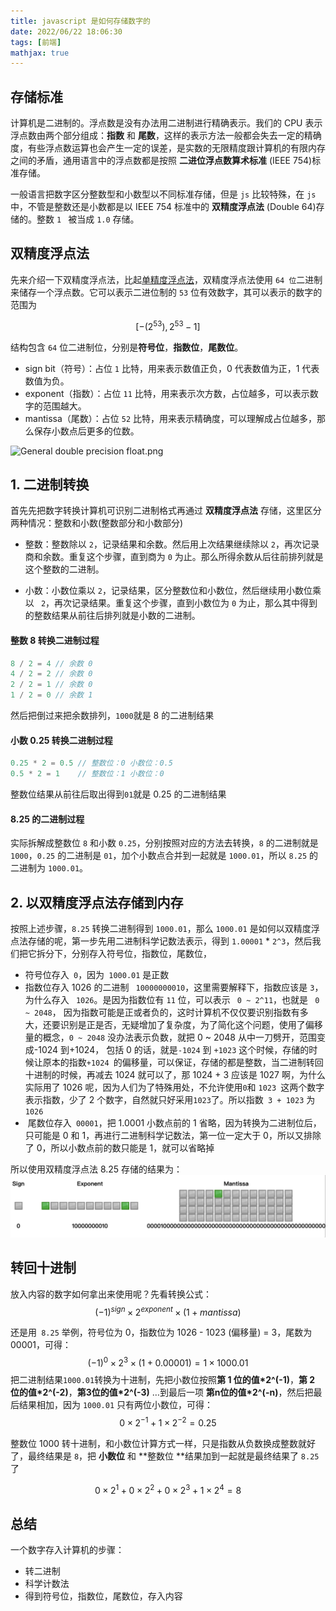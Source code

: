 ```yaml
---
title: javascript 是如何存储数字的
date: 2022/06/22 18:06:30
tags: [前端]
mathjax: true
---
```


## 存储标准

计算机是二进制的。浮点数是没有办法用二进制进行精确表示。我们的 CPU 表示浮点数由两个部分组成：**指数** 和 **尾数**，这样的表示方法一般都会失去一定的精确度，有些浮点数运算也会产生一定的误差，是实数的无限精度跟计算机的有限内存之间的矛盾，通用语言中的浮点数都是按照 **二进位浮点数算术标准** (IEEE 754)标准存储。

一般语言把数字区分整数型和小数型以不同标准存储，但是 `js` 比较特殊，在 `js` 中，不管是整数还是小数都是以 IEEE 754 标准中的 **双精度浮点法** (Double 64)存储的。整数 `1 ` 被当成 ` 1.0 ` 存储。

## 双精度浮点法

先来介绍一下双精度浮点法，比起[单精度浮点法](https://zh.wikipedia.org/wiki/%E5%96%AE%E7%B2%BE%E5%BA%A6%E6%B5%AE%E9%BB%9E%E6%95%B8)，双精度浮点法使用 `64 位`二进制来储存一个浮点数。它可以表示二进位制的 `53` 位有效数字，其可以表示的数字的范围为

$$
[-(2^{53}),  2^{53} - 1]
$$

结构包含 `64` 位二进制位，分别是**符号位**，**指数位**，**尾数位**。

- sign bit（符号）：占位 `1` 比特，用来表示数值正负，0 代表数值为正，1 代表数值为负。
- exponent（指数）：占位 `11` 比特，用来表示次方数，占位越多，可以表示数字的范围越大。
- mantissa（尾数）：占位 `52` 比特，用来表示精确度，可以理解成占位越多，那么保存小数点后更多的位数。

![General double precision float.png](https://upload.wikimedia.org/wikipedia/commons/7/76/General_double_precision_float.png)

## 1. 二进制转换

首先先把数字转换计算机可识别二进制格式再通过 **双精度浮点法** 存储，这里区分两种情况：整数和小数(整数部分和小数部分)

- 整数：整数除以 `2`，记录结果和余数。然后用上次结果继续除以 `2`，再次记录商和余数。重复这个步骤，直到商为 `0` 为止。那么所得余数从后往前排列就是这个整数的二进制。

- 小数：小数位乘以 `2`，记录结果，区分整数位和小数位，然后继续用小数位乘以 ` 2`，再次记录结果。重复这个步骤，直到小数位为 `0` 为止，那么其中得到的整数结果从前往后排列就是小数的二进制。

#### 整数 8 转换二进制过程

```javascript
8 / 2 = 4 // 余数 0
4 / 2 = 2 // 余数 0
2 / 2 = 1 // 余数 0
1 / 2 = 0 // 余数 1
```

然后把倒过来把余数排列，`1000`就是 8 的二进制结果

#### 小数 0.25 转换二进制过程

```javascript
0.25 * 2 = 0.5 // 整数位：0 小数位：0.5
0.5 * 2 = 1    // 整数位：1 小数位：0
```

整数位结果从前往后取出得到`01`就是 0.25 的二进制结果

#### 8.25 的二进制过程

实际拆解成整数位 `8` 和小数 `0.25`，分别按照对应的方法去转换，`8` 的二进制就是 ` 1000`，`0.25` 的二进制是 `01`，加个小数点合并到一起就是 `1000.01`，所以 `8.25` 的二进制为 `1000.01`。

## 2. 以双精度浮点法存储到内存

按照上述步骤，`8.25` 转换二进制得到 `1000.01`，那么 `1000.01` 是如何以双精度浮点法存储的呢，第一步先用二进制科学记数法表示，得到 `1.00001` \* `2^3`，然后我们把它拆分下，分别存入符号位，指数位，尾数位，

- 符号位存入` 0`，因为` 1000.01` 是正数
- 指数位存入 1026 的二进制 ` 10000000010`，这里需要解释下，指数应该是 `3`，为什么存入 ` 1026`。是因为指数位有 `11` 位，可以表示 ` 0 ~ 2^11`，也就是 ` 0 ~ 2048`， 因为指数可能是正或者负的，这时计算机不仅仅要识别指数有多大，还要识别是正是否，无疑增加了复杂度，为了简化这个问题，使用了偏移量的概念，`0 ~ 2048` 没办法表示负数，就把 0 ~ 2048 从中一刀劈开，范围变成-1024 到+1024， 包括 0 的话，就是`-1024` 到 `+1023` 这个时候，存储的时候让原本的指数`+1024 `的偏移量，可以保证，存储的都是整数，当二进制转回十进制的时候，再减去 1024 就可以了，那 1024 + 3 应该是 1027 啊，为什么实际用了 1026 呢，因为人们为了特殊用处，不允许使用` 0 `和 `1023 `这两个数字表示指数，少了 2 个数字，自然就只好采用` 1023 `了。所以指数` 3 + 1023` 为` 1026`
- ​ 尾数位存入` 00001`，把 1.0001 小数点前的 1 省略，因为转换为二进制位后，只可能是 0 和 1，再进行二进制科学记数法，第一位一定大于 0，所以又排除了 0，所以小数点前的数只能是 1，就可以省略掉

所以使用双精度浮点法 8.25 存储的结果为：
![8.25 double 64 expamle](./javascript是如何存储数字的/f57192d6-0ec2-4ae9-af18-5c8393ad2ee1.png)

## 转回十进制

放入内容的数字如何拿出来使用呢？先看转换公式：
$$
(-1)^{sign} \times 2^{exponent}  \times  (1 + mantissa)
$$

还是用` 8.25` 举例，符号位为 0，指数位为 1026 - 1023 (偏移量) = 3，尾数为 00001，可得：
$$
(-1)^{0} \times 2^{3}  \times  (1 + 0.00001) = 1   \times  1000.01
$$
把二进制结果`1000.01`转换为十进制，先把小数位按照**第 1 位的值\*2^(-1)**，**第 2 位的值\*2^(-2)**，**第3位的值\*2^(-3)**  …到最后一项 **第n位的值\*2^(-n)**，然后把最后结果相加，因为 `1000.01` 只有两位小数位，可得：
$$
0 \times 2^{-1} + 1 \times 2^{-2}   = 0.25
$$

整数位 1000 转十进制，和小数位计算方式一样，只是指数从负数换成整数就好了，最终结果是 `8`，把 **小数位** 和 **整数位 **结果加到一起就是最终结果了 `8.25` 了

$$
0 \times 2^{1} + 0 \times 2^{2} + 0 \times 2^{3} + 1 \times 2^{4}  = 8
$$

## 总结

一个数字存入计算机的步骤：

- 转二进制
- 科学计数法
- 得到符号位，指数位，尾数位，存入内容